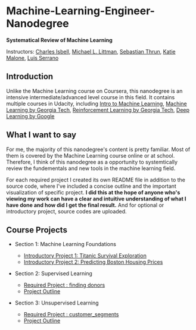 # Machine-Learning-Engineer-Nanodegree

**Systematical Review of Machine Learning**

Instructors: [Charles Isbell](https://www.cc.gatech.edu/fac/Charles.Isbell/), [Michael L. Littman](http://cs.brown.edu/~mlittman/), [Sebastian Thrun](http://robots.stanford.edu/index.html), [Katie Malone](https://www.linkedin.com/in/caitlin-malone-46050854/), [Luis Serrano](https://medium.com/@luis.serrano)

## Introduction
Unlike the Machine Learning course on Coursera, this nanodegree is an intensive intermediate/advanced level course in this field. It contains multiple courses in Udacity, including [Intro to Machine Learning](https://www.udacity.com/course/intro-to-machine-learning--ud120), [Machine Learning by Georgia Tech](https://www.udacity.com/course/machine-learning--ud262), [Reinforcement Learning by Georgia Tech](https://www.udacity.com/course/reinforcement-learning--ud600),  [Deep Learning by Google](https://www.udacity.com/course/deep-learning--ud730)

## What I want to say 

For me, the majority of this nanodegree's content is pretty familiar. Most of them is covered by the Machine Learning course online or at school. Therefore, I think of this nanodegree as a opportunity to systemtically review the fundementals and new tools in the machine learning field. 

For each required project I created its own README file  in addition to the source code, where I've included a concise outline and the important visualization of specific project. **I did this at the hope of anyone who's viewing my work can have a clear and intuitive understanding of what I have done and how did I get the final result.** And for optional or introductory project, source codes are uploaded.

## Course Projects

- Section 1: Machine Learning Foundations
  - [Introductory Project 1: Titanic Survival Exploration](http://localhost:8888/notebooks/machine-learning/Completed_Projects/titanic_survival_exploration/titanic_survival_exploration.ipynb)
  - [Introductory Project 2:  Predicting Boston Housing Prices](https://github.com/Bato803/Machine-Learning-Engineer-Nanodegree/blob/master/boston_housing/README.md)

- Section 2: Supervised Learning
  - [Required Project : finding donors](https://github.com/Bato803/Machine-Learning-Engineer-Nanodegree/blob/master/finding_donors/finding_donors.ipynb)
  - [Project Outline](https://github.com/Bato803/Machine-Learning-Engineer-Nanodegree/tree/master/finding_donors)

- Section 3: Unsupervised Learning
  - [Required Project : customer_segments](https://github.com/Bato803/Machine-Learning-Engineer-Nanodegree/blob/master/customer_segments/customer_segments.ipynb)
  - [Project Outline](https://github.com/Bato803/Machine-Learning-Engineer-Nanodegree/tree/master/customer_segments)
